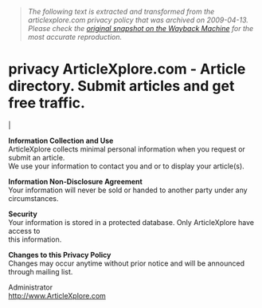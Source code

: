 > *The following text is extracted and transformed from the articlexplore.com privacy policy that was archived on 2009-04-13. Please check the [original snapshot on the Wayback Machine](https://web.archive.org/web/20090413002445id_/http%3A//articlexplore.com/index.php%3Fpagedb%3Dprivacy%26PHPSESSID%3Dbb33ce009cdb7b7429a12e2cd75310a1) for the most accurate reproduction.*

# privacy ArticleXplore.com - Article directory. Submit articles and get free traffic.

| 

**Information Collection and Use**  
ArticleXplore collects minimal personal information when you request or submit an article.  
We use your information to contact you and or to display your article(s).

 **Information Non-Disclosure Agreement**  
Your information will never be sold or handed to another party under any circumstances.

**Security**  
Your information is stored in a protected database. Only ArticleXplore have access to   
this information.

 **Changes to this Privacy Policy**   
Changes may occur anytime without prior notice and will be announced through mailing list.

Administrator  
http://www.ArticleXplore.com
